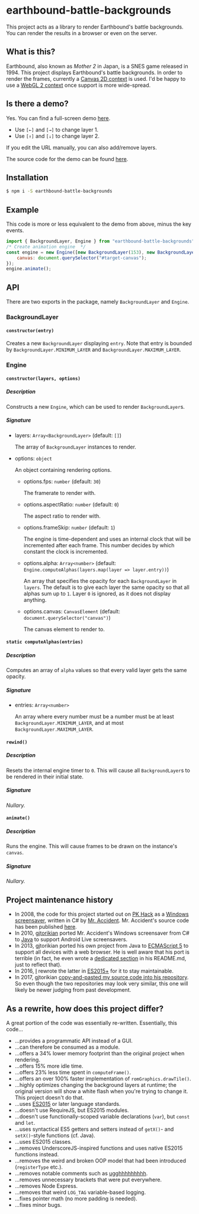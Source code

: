 # earthbound-battle-backgrounds
This project acts as a library to render Earthbound's battle backgrounds. You can render the results in a browser or even on the server.
## What is this?
Earthbound, also known as *Mother 2* in Japan, is a SNES game released in 1994. This project displays Earthbound's battle backgrounds. In order to render the frames, currently a [Canvas 2D context](https://www.w3.org/TR/2dcontext/) is used. I'd be happy to use a [WebGL 2 context](https://www.khronos.org/registry/webgl/specs/latest/2.0/) once support is more wide-spread.
## Is there a demo?
Yes. You can find a full-screen demo [here](https://kdex.github.io/earthbound-battle-backgrounds).
- Use `[←]` and `[→]` to change layer 1.
- Use `[↑]` and `[↓]` to change layer 2.

If you edit the URL manually, you can also add/remove layers.

The source code for the demo can be found [here](https://github.com/kdex/kdex.github.io/tree/master/earthbound-battle-backgrounds).
## Installation
```bash
$ npm i -S earthbound-battle-backgrounds
```
## Example
This code is more or less equivalent to the demo from above, minus the key events.
```js
import { BackgroundLayer, Engine } from "earthbound-battle-backgrounds";
/* Create animation engine  */
const engine = new Engine([new BackgroundLayer(153), new BackgroundLayer(298)], {
	canvas: document.querySelector("#target-canvas");
});
engine.animate();
```
## API
There are two exports in the package, namely `BackgroundLayer` and `Engine`.
### BackgroundLayer
#### `constructor(entry)`
Creates a new `BackgroundLayer` displaying `entry`. Note that entry is bounded by `BackgroundLayer.MINIMUM_LAYER` and `BackgroundLayer.MAXIMUM_LAYER`.
### Engine
#### `constructor(layers, options)`
##### Description
Constructs a new `Engine`, which can be used to render `BackgroundLayer`s.
##### Signature
- layers: `Array<BackgroundLayer>` (default: `[]`)
	
	The array of `BackgroundLayer` instances to render.
- options: `object`
	
	An object containing rendering options.
	- options.fps: `number` (default: `30`)

		The framerate to render with.
	- options.aspectRatio: `number` (default: `0`)

		The aspect ratio to render with.
	- options.frameSkip: `number` (default: `1`)

		The engine is time-dependent and uses an internal clock that will be incremented after each frame. This number decides by which constant the clock is incremented.
	- options.alpha: `Array<number>` (default: `Engine.computeAlphas(layers.map(layer => layer.entry))`)

		An array that specifies the opacity for each `BackgroundLayer` in `layers`. The default is to give each layer the same opacity so that all alphas sum up to `1`. Layer `0` is ignored, as it does not display anything.
	- options.canvas: `CanvasElement` (default: `document.querySelector("canvas")`)

		The canvas element to render to.

#### `static computeAlphas(entries)`
##### Description
Computes an array of `alpha` values so that every valid layer gets the same opacity.
##### Signature
- entries: `Array<number>`

	An array where every number must be a number must be at least `BackgroundLayer.MINIMUM_LAYER`, and at most `BackgroundLayer.MAXIMUM_LAYER`.
#### `rewind()`
##### Description
Resets the internal engine timer to `0`. This will cause all `BackgroundLayer`s to be rendered in their initial state.
##### Signature
*Nullary.*
#### `animate()`
##### Description
Runs the engine. This will cause frames to be drawn on the instance's `canvas`.
##### Signature
*Nullary.*
## Project maintenance history
- In 2008, the code for this project started out on [PK Hack](http://starmen.net/pkhack/) as a [Windows screensaver](https://forum.starmen.net/forum/Fan/Games/Kraken-EB-Battle-Animation-Screensaver/first), written in C# by [Mr. Accident](https://forum.starmen.net/members/168). Mr. Accident's source code has been published [here](https://github.com/gjtorikian/kraken).
- In 2010, [gjtorikian](https://github.com/gjtorikian) ported Mr. Accident's Windows screensaver from C# to [Java](https://github.com/gjtorikian/Earthbound-Battle-Backgrounds) to support Android Live screensavers.
- In 2013, gjtorikian ported his own project from Java to [ECMAScript 5](https://github.com/gjtorikian/Earthbound-Battle-Backgrounds-JS) to support all devices with a web browser. He is well aware that his port is terrible (in fact, he even wrote a [dedicated section](https://github.com/gjtorikian/Earthbound-Battle-Backgrounds-JS/blob/a82659ddf7a893cc46c2ba05ddf310d32ca21a17/README.md#why-is-this-code-so-terrible) in his README.md, just to reflect that).
- In 2016, [I](https://github.com/kdex) rewrote the latter in [ES2015+](https://github.com/kdex/earthbound-battle-backgrounds) for it to stay maintainable.
- In 2017, gjtorikian [copy-and-pasted my source code into his repository](https://github.com/gjtorikian/Earthbound-Battle-Backgrounds-JS/issues/7). So even though the two repositories may look very similar, this one will likely be newer judging from past development.

## As a rewrite, how does this project differ?
A great portion of the code was essentially re-written. Essentially, this code…
- …provides a programmatic API instead of a GUI.
- …can therefore be consumed as a module.
- …offers a 34% lower memory footprint than the original project when rendering.
- …offers 15% more idle time.
- …offers 23% less time spent in `computeFrame()`.
- …offers an over 100% faster implementation of `romGraphics.drawTile()`.
- …highly optimizes changing the background layers at runtime; the original version will show a white flash when you're trying to change it. This project doesn't do that.
- …uses [ES2015](http://www.ecma-international.org/ecma-262/6.0/) or later language standards.
- …doesn't use RequireJS, but ES2015 modules.
- …doesn't use functionally-scoped variable declarations (`var`), but `const` and `let`.
- …uses syntactical ES5 getters and setters instead of `getX()`- and `setX()`-style functions (cf. Java).
- …uses ES2015 classes.
- …removes UnderscoreJS-inspired functions and uses native ES2015 functions instead.
- …removes the weird and broken OOP model that had been introduced (`registerType` etc.).
- …removes notable comments such as [ugghhhhhhhhh](https://github.com/gjtorikian/Earthbound-Battle-Backgrounds-JS/blob/a82659ddf7a893cc46c2ba05ddf310d32ca21a17/src/read_bgs_dat.js#L27).
- …removes unnecessary brackets that were put everywhere.
- …removes Node Express.
- …removes that weird `LOG_TAG` variable-based logging.
- …fixes pointer math (no more padding is needed).
- …fixes minor bugs.